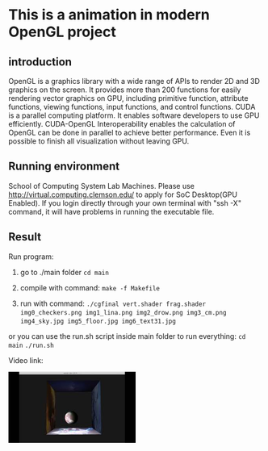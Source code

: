 # This is a animation in modern OpenGL project


## introduction

OpenGL is a graphics library with a wide range of APIs to render 2D and 3D graphics 
on the screen. It provides more than 200 functions for easily rendering vector graphics
on GPU, including primitive function, attribute functions, viewing functions, input 
functions, and control functions. CUDA is a parallel computing platform. It enables 
software developers to use GPU efficiently. CUDA-OpenGL Interoperability enables
the calculation of OpenGL can be done in parallel to achieve better performance. Even 
it is possible to finish all visualization without leaving GPU. 
## Running environment

School of Computing System Lab Machines.
Please use http://virtual.computing.clemson.edu/ to apply for SoC Desktop(GPU Enabled).
If you login directly through your own terminal with "ssh -X" command, it will have problems in running the executable file.

## Result
Run program:
1) go to ./main folder
`cd main`

2) compile with command:
`make -f Makefile`

3) run with command:
`./cgfinal vert.shader frag.shader img0_checkers.png img1_lina.png img2_drow.png img3_cm.png img4_sky.jpg img5_floor.jpg img6_text31.jpg`

or 
you can use the run.sh script inside main folder to run everything:
`cd main`
`./run.sh`


Video link:

[<img src="https://github.com/AilWe/Small-robot/blob/main/mq2.jpg" width="50%">](https://youtu.be/W_aOmFOVz1w)




